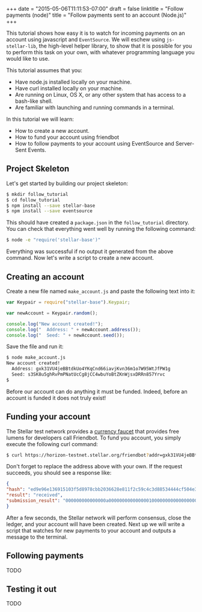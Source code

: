 +++
date = "2015-05-06T11:11:53-07:00"
draft = false
linktitle = "Follow payments (node)"
title = "Follow payments sent to an account (Node.js)"
+++

This tutorial shows how easy it is to watch for incoming payments on an account
using javascript and `EventSource`.  We will eschew using `js-stellar-lib`, the
high-level helper library, to show that it is possible for you to perform this
task on your own, with whatever programming language you would like to use.

This tutorial assumes that you:

- Have node.js installed locally on your machine.
- Have curl installed locally on your machine.
- Are running on Linux, OS X, or any other system that has access to a bash-like 
  shell. 
- Are familiar with launching and running commands in a terminal.

In this tutorial we will learn:

- How to create a new account.
- How to fund your account using friendbot
- How to follow payments to your account using EventSource and Server-Sent Events.

## Project Skeleton

Let's get started by building our project skeleton:

```bash
$ mkdir follow_tutorial
$ cd follow_tutorial
$ npm install --save stellar-base
$ npm install --save eventsource
```

This should have created a `package.json` in the `follow_tutorial` directory.
You can check that everything went well by running the following command:

```bash
$ node -e "require('stellar-base')"
```

Everything was successful if no output it generated from the above command.  Now
let's write a script to create a new account.

## Creating an account

Create a new file named `make_account.js` and paste the following text into it:

```javascript
var Keypair = require("stellar-base").Keypair;

var newAccount = Keypair.random();

console.log("New account created!");
console.log("  Address: " + newAccount.address());
console.log("  Seed: " + newAccount.seed());
```

Save the file and run it:

```bash
$ node make_account.js
New account created!
  Address: gxk31VU4jeBBtdkUo4YKqCnd66iavjKvn36m1o7W95WtJfPW1g
  Seed: s3SK8u5ghRvPmPNatUcCg8jCC4wbuYoBtZKnWjsxDRRn857Yrvc
$  
``` 

Before our account can do anything it must be funded.  Indeed, before an account
is funded it does not truly exist!  

## Funding your account

The Stellar test network provides a 
[currency faucet](http://en.wikipedia.org/wiki/Bitcoin_faucet) that provides
free lumens for developers call Friendbot.  To fund you account, you simply 
execute the following curl command:

```bash
$ curl https://horizon-testnet.stellar.org/friendbot?addr=gxk31VU4jeBBtdkUo4YKqCnd66iavjKvn36m1o7W95WtJfPW1g
```

Don't forget to replace the address above with your own.  If the request
succeeds, you should see a response like:

```json
{
"hash": "ed9e96e136915103f5d8978cbb2036628e811f2c59c4c3d88534444cf504e360",
"result": "received",
"submission_result": "000000000000000a0000000000000001000000000000000000000000"
}
```

After a few seconds, the Stellar network will perform consensus, close the
ledger, and your account will have been created.  Next up we will write a script
that watches for new payments to your account and outputs a message to the
terminal.

## Following payments

TODO

## Testing it out

TODO
